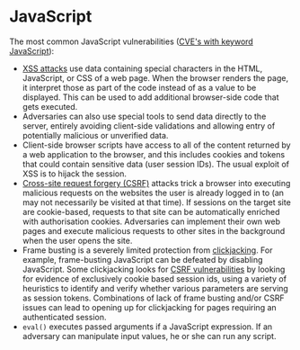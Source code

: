 
# JavaScript

The most common JavaScript vulnerabilities ([CVE's with keyword JavaScript](https://cve.mitre.org/cgi-bin/cvekey.cgi?keyword=JavaScript)):

* [XSS attacks](../../../trees/web-hacking/XSS.md) use data containing special characters in the HTML, JavaScript, or CSS of a web page. When the browser renders the page, it interpret those as part of the code instead of as a value to be displayed. This can be used to add additional browser-side code that gets executed.
* Adversaries can also use special tools to send data directly to the server, entirely avoiding client-side validations and allowing entry of potentially malicious or unverified data.
* Client-side browser scripts have access to all of the content returned by a web application to the browser, and this includes cookies and tokens that could contain sensitive data (user session IDs). The usual exploit of XSS is to hijack the session.
* [Cross-site request forgery (CSRF)](../../../trees/web-hacking/CSRF.md) attacks trick a browser into executing malicious requests on the websites the user is already logged in to (an may not necessarily be visited at that time). If sessions on the target site are cookie-based, requests to that site can be automatically enriched with authorisation cookies. Adversaries can implement their own web pages and execute malicious requests to other sites in the background when the user opens the site. 
* Frame busting is a severely limited protection from [clickjacking](../../trees/web-hacking/Clickjacking.md). For example, frame-busting JavaScript can be defeated by disabling JavaScript. Some clickjacking looks for [CSRF vulnerabilities](../../resources/vulnerabilities/endpoints/Applications.md) by looking for evidence of exclusively cookie based session ids, using a variety of heuristics to identify and verify whether various parameters are serving as session tokens. Combinations of lack of frame busting and/or CSRF issues can lead to opening up for clickjacking for pages requiring an authenticated session.
* `eval()` executes passed arguments if a JavaScript expression. If an adversary can manipulate input values, he or she can run any script.
